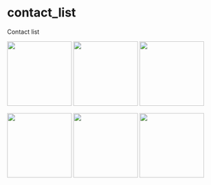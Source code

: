 # contact_list

Contact list

<img src="readme_images/01.png" width="150px"> <img src="readme_images/02.png" width="150px"> <img src="readme_images/03.png" width="150px"> 

<img src="readme_images/04.png" width="150px"> <img src="readme_images/05.png" width="150px"> <img src="readme_images/06.png" width="150px">